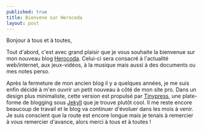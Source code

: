 ```yaml
---
published: true
title: Bienvene sur Herocoda
layout: post
---
```

Bonjour à tous et à toutes,

Tout d'abord, c'est avec grand plaisir que je vous souhaite la bienvenue sur mon nouveau blog [Herocoda](http://herocoda.github.io). Celui-ci sera consacré à l'actualité web/internet, aux jeux-vidéos, à la musique mais aussi à des documents ou mes notes perso.

Après la fermeture de mon ancien blog il y a quelques années, je me suis enfin décidé à m'en ouvrir un petit nouveau à côté de mon site pro. Dans un design plus minimaliste, cette version est propulsé par [Tinypress](https://tinypress.com), une plate-forme de blogging sous [Jekyll](http://jekyll.com) que je trouve plutôt cool. Il me reste encore beaucoup de travail et le blog va continuer d'évoluer dans les mois à venir. Je suis conscient que la route est encore longue mais je tenais à remercier à vous remercier d'avance, alors merci à tous et à toutes !